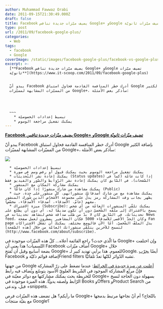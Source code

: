 ```yaml
---
author: Muhammad Fawwaz Orabi
date: 2011-09-15T21:30:49.000Z
draft: false
title: Facebook يضيف ميّزات جديدة تنافس Google+ وGoogle تضيف ميّزات ثانويّة
type: post
url: /2011/09/facebook-google-plus/
categories:
  - Web
tags:
  - facebook
  - Google
coverImage: /static/images/facebook-google-plus/facebook-vs-google-plus.png
excerpt: >-
  [**Facebook يضيف ميّزات جديدة تنافس Google+ وGoogle تضيف ميّزات
  ثانويّة**](https://www.it-scoop.com/2011/09/facebook-google-plus)


  يبدو أنّ Facebook أدرك خطر المنافسة القادمة فحاول استباق Google بإضافة الكثير
  من المميّزات المشابهة لمميّزات Google+، سأذكر بعض الأمثلة:




  ~~~
    * تبسيط إعدادات الخصوصيّة
    * يمكنك تفعيل مراجعة الوسوم
---
```

[**Facebook يضيف ميّزات جديدة تنافس Google+ وGoogle تضيف ميّزات ثانويّة**](https://www.it-scoop.com/2011/09/facebook-google-plus)

يبدو أنّ Facebook أدرك خطر المنافسة القادمة فحاول استباق Google بإضافة الكثير من المميّزات المشابهة لمميّزات Google+، سأذكر بعض الأمثلة:

![](/static/images/facebook-google-plus/facebook-vs-google-plus.png)

~~~
  * تبسيط إعدادات الخصوصيّة
  * يمكنك تفعيل مراجعة الوسوم بحيث يمكنك قبول أو رفض وسم في صورة
  * يمكنك إعادة نشر التّحديثات (Status updates) إذا كانت عامّة (كما في الصّفحات)، في السّابق كان يمكنك إعادة نشر الرّوابط والصّور والفيديو فقط
  * يمكنك مشاركة المكان مع المنشور
  * يمكنك مشاهدة من شارك منشورًا إذا كان عامًّا (Public)
  * يمكنك مشاهدة مع من شارك أصدقائك منشوراتهم، كلّ منشور على حدة، حيث يظهر بجانب وقت المشاركة رمز يدلّ على مجموعة الأشخاص الّذين شُورك المنشور معهم (عامّ، الأصدقاء، أصدقاء الأصدقاء، مخصّص).
  * ميزة الاشتراك (Subscribe): يمكنك تلقّي المنشورات العامّة من أي شخص يسمح بالاشتراك إلى ملفّه الشّخصيّ دون أن تكون صديقًا له، أي دون أن يطّلع على تحديثاتك، في السّابق كان لا بدّ من طلب صداقة شخص لتشاهد تحديثاته في News feed، وكان الحدّ الأقصى للأصدقاء 5000 فكان المشاهير يضطرون لعمل صفحة Fan page بدل الملفّ الشّخصيّ، أمّا الآن فالوضع مختلف. يمكنك أن تفعّل الاشتراكات لتسمح للآخرين بتلقّي منشوراتك العامّة من خلال [هذه الصّفحة](http://www.facebook.com/about/subscribe).
~~~

ما الّذي حدث؟ راجع القائمة أعلاه... كلّ هذه الميّزات موجودة في Google+ وإن اختلفت التّسميات! هذا يعني أن Facebook أضاف ميّزات Google+ خلال بضعة أسابيع وقبل أن تُفتح Google+ للعموم. هذا برأيي تهديد كبير لـGoogle. أيضًا [يجرّب](http://feeds.mashable.com/~r/Mashable/~3/iDtPFNFx3FY/) Facebook إضافة قوائم ذكيّة وFriend filters تشبه الدّوائر لكنّها تعدّ تلقائيًّا.

من جهتها Google [أعلنت عن ميزة جديدة في الخرائط](http://googleblog.blogspot.com/2011/09/snippets-on-google-maps-if-you-can-see.html): عندما تضغط على زرّ المشاركة فإنّ مربّع المشاركة الموجود في الشّريط العلويّ الأسود يتوسّع ويُضاف فيه رابط للخريطة يحث يمكنك مشاركتها مع دوائر معيّنة في Google+ بسهولة دون الحاجة لنسخ الرّابط ولصقه يدويًّا. هذه الميزة موجودة في Books وOffers وProduct Search من قبل، وتدعى +snippets.

ما رأيكم؟ هل تضعف هذه الميّزات فرص Google+ بالنّجاح؟ أم أنّ نجاحها مرتبط بدمجها مع بقيّة منتجات Google؟
